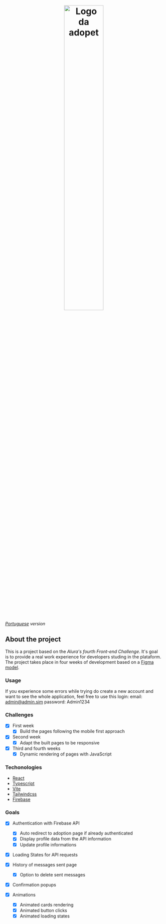 <h1 align="center">
  <img src="https://ik.imagekit.io/698xlahbaqz/Logos-03_vdyCkQ9Bw.png?ik-sdk-version=javascript-1.4.3&updatedAt=1657315716722" alt="Logo da adopet" width="50%" />
</h1>

*[Portuguese](/README-pt.md) version*

## About the project

This is a project based on the *Alura's fourth Front-end Challenge*. It's goal is to provide a real work experience for developers studing in the plataform.
The project takes place in four weeks of development based on a [Figma model](https://www.figma.com/file/TlfkDoIu8uyjZNla1T8TpH/Challenge---Adopet).

### Usage

If you experience some errors while trying do create a new account and want to see the whole application, feel free to use this login: email: admin@admin.sim password: Admin1234

### Challenges

- [X] First week
  - [X] Build the pages following the mobile first approach
- [X] Second week
  - [X] Adapt the built pages to be responsive
- [X] Third and fourth weeks
  - [X] Dynamic rendering of pages with JavaScript

### Techonologies

- [React](https://reactjs.org/)
- [Typescript](https://www.typescriptlang.org/)
- [Vite](https://vitejs.dev/)
- [Tailwindcss](https://tailwindcss.com/)
- [Firebase](https://firebase.google.com/)

### Goals

- [X] Authentication with Firebase API
  - [X] Auto redirect to adoption page if already authenticated
  - [X] Display profile data from the API information
  - [X] Update profile informations

- [X] Loading States for API requests

- [X] History of messages sent page
  - [X] Option to delete sent messages

- [X] Confirmation popups

- [X] Animations
  - [X] Animated cards rendering
  - [X] Animated button clicks
  - [X] Animated loading states

